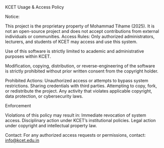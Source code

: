KCET Usage & Access Policy

Notice:

This project is the proprietary property of Mohammad Tihame (2025).
It is not an open-source project and does not accept contributions from external individuals or communities.
Access Rules:
Only authorized administrators, lecturers, and students of KCET may access and use this system.

Use of this software is strictly limited to academic and administrative purposes within KCET.

Modification, copying, distribution, or reverse-engineering of the software is strictly prohibited without prior written consent from the copyright holder.

Prohibited Actions:
Unauthorized access or attempts to bypass system restrictions.
Sharing credentials with third parties.
Attempting to copy, fork, or redistribute the project.
Any activity that violates applicable copyright, data protection, or cybersecurity laws.

Enforcement

Violations of this policy may result in:
Immediate revocation of system access.
Disciplinary action under KCET’s institutional policies.
Legal action under copyright and intellectual property law.

Contact:
For any authorized access requests or permissions, contact:
info@kcet.edu.in